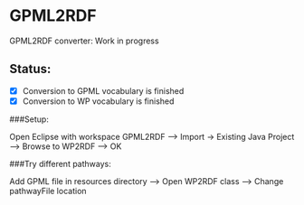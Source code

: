 # GPML2RDF
GPML2RDF converter:
Work in progress

## Status:
- [x] Conversion to GPML vocabulary is finished
- [X] Conversion to WP vocabulary is finished

###Setup:

Open Eclipse with workspace GPML2RDF --> Import -> Existing Java Project --> Browse to WP2RDF --> OK

###Try different pathways:

Add GPML file in resources directory --> Open WP2RDF class --> Change pathwayFile location
